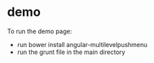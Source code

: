 demo
====

To run the demo page:
 * run bower install angular-multilevelpushmenu 
 * run the grunt file in the main directory
   
